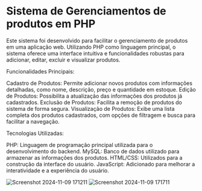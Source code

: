 # Sistema de Gerenciamentos de produtos em PHP
Este sistema foi desenvolvido para facilitar o gerenciamento de produtos em uma aplicação web. Utilizando PHP como linguagem principal, o sistema oferece uma interface intuitiva e funcionalidades robustas para adicionar, editar, excluir e visualizar produtos.

Funcionalidades Principais:

Cadastro de Produtos: Permite adicionar novos produtos com informações detalhadas, como nome, descrição, preço e quantidade em estoque.
Edição de Produtos: Possibilita a atualização das informações dos produtos já cadastrados.
Exclusão de Produtos: Facilita a remoção de produtos do sistema de forma segura.
Visualização de Produtos: Exibe uma lista completa dos produtos cadastrados, com opções de filtragem e busca para facilitar a navegação.

Tecnologias Utilizadas:

PHP: Linguagem de programação principal utilizada para o desenvolvimento do backend.
MySQL: Banco de dados utilizado para armazenar as informações dos produtos.
HTML/CSS: Utilizados para a construção da interface do usuário.
JavaScript: Adicionado para melhorar a interatividade e a experiência do usuário.

![Screenshot 2024-11-09 171211](https://github.com/user-attachments/assets/36eac80a-d7f2-4ec1-ac43-f808d96c8603)
![Screenshot 2024-11-09 171711](https://github.com/user-attachments/assets/c784f2d3-d073-4ab9-9639-393b897f7ad4)
